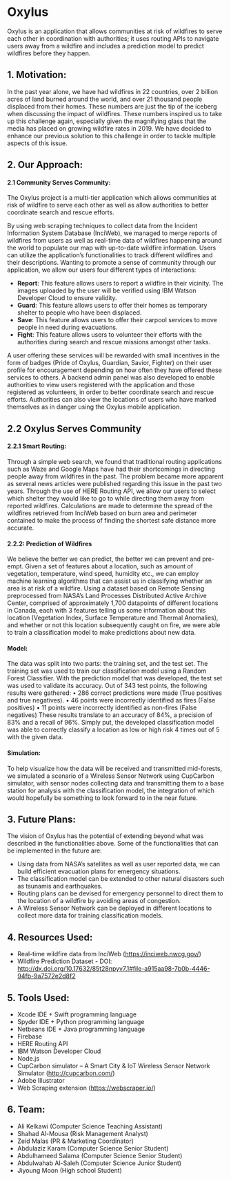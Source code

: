# Oxylus

Oxylus is an application that allows communities at risk of wildfires to serve each other in coordination with authorities; it uses routing APIs to navigate users away from a wildfire and includes a prediction model to predict wildfires before they happen.

## 1.	Motivation:
In the past year alone, we have had wildfires in 22 countries, over 2 billion acres of land burned around the world, and over 21 thousand people displaced from their homes. These numbers are just the tip of the iceberg when discussing the impact of wildfires. These numbers inspired us to take up this challenge again, especially given the magnifying glass that the media has placed on growing wildfire rates in 2019. We have decided to enhance our previous solution to this challenge in order to tackle multiple aspects of this issue.
## 2.	Our Approach:
#### 2.1 Community Serves Community:
The Oxylus project is a multi-tier application which allows communities at risk of wildfire to serve each other as well as allow authorities to better coordinate search and rescue efforts.

By using web scraping techniques to collect data from the Incident Information System Database (InciWeb), we managed to merge reports of wildfires from users as well as real-time data of wildfires happening around the world to populate our map with up-to-date wildfire information. Users can utilize the application’s functionalities to track different wildfires and their descriptions. 
Wanting to promote a sense of community through our application, we allow our users four different types of interactions:
- __Report__: This feature allows users to report a wildfire in their vicinity. The images uploaded by the user will be verified using IBM Watson Developer Cloud to ensure validity.
-	__Guard__: This feature allows users to offer their homes as temporary shelter to people who have been displaced.
-	__Save__: This feature allows users to offer their carpool services to move people in need during evacuations.
-	__Fight__: This feature allows users to volunteer their efforts with the authorities during search and rescue missions amongst other tasks.

A user offering these services will be rewarded with small incentives in the form of badges (Pride of Oxylus, Guardian, Savior, Fighter) on their user profile for encouragement depending on how often they have offered these services to others.
A backend admin panel was also developed to enable authorities to view users registered with the application and those registered as volunteers, in order to better coordinate search and rescue efforts. Authorities can also view the locations of users who have marked themselves as in danger using the Oxylus mobile application.

## 2.2	Oxylus Serves Community
#### 2.2.1 Smart Routing:
Through a simple web search, we found that traditional routing applications such as Waze and Google Maps have had their shortcomings in directing people away from wildfires in the past. The problem became more apparent as several news articles were published regarding this issue in the past two years.
Through the use of HERE Routing API, we allow our users to select which shelter they would like to go to while directing them away from reported wildfires. Calculations are made to determine the spread of the wildfires retrieved from InciWeb based on burn area and perimeter contained to make the process of finding the shortest safe distance more accurate.

#### 2.2.2: Prediction of Wildfires
We believe the better we can predict, the better we can prevent and pre-empt. Given a set of features about a location, such as amount of vegetation, temperature, wind speed, humidity etc., we can employ machine learning algorithms that can assist us in classifying whether an area is at risk of a wildfire.
Using a dataset based on Remote Sensing preprocessed from NASA’s Land Processes Distributed Active Archive Center, comprised of approximately 1,700 datapoints of different locations in Canada, each with 3 features telling us some information about this location (Vegetation Index, Surface Temperature and Thermal Anomalies), and whether or not this location subsequently caught on fire, we  were able to train a classification model to make predictions about new data. 

#### Model:
The data was split into two parts: the training set, and the test set.
The training set was used to train our classification model using a Random Forest Classifier. With the prediction model that was developed, the test set was used to validate its accuracy. Out of 343 test points, the following results were gathered:
•	286 correct predictions were made (True positives and true negatives).
•	46 points were incorrectly identified as fires (False positives)
•	11 points were incorrectly identified as non-fires (False negatives)
These results translate to an accuracy of 84%, a precision of 83% and a recall of 96%.
Simply put, the developed classification model was able to correctly classify a location as low or high risk 4 times out of 5 with the given data. 

#### Simulation:
To help visualize how the data will be received and transmitted mid-forests, we simulated a scenario of a Wireless Sensor Network using CupCarbon simulator, with sensor nodes collecting data and transmitting them to a base station for analysis with the classification model, the integration of which would hopefully be something to look forward to in the near future.

## 3.	Future Plans:
The vision of Oxylus has the potential of extending beyond what was described in the functionalities above. Some of the functionalities that can be implemented in the future are:
-	Using data from NASA’s satellites as well as user reported data, we can build efficient evacuation plans for emergency situations.
-	The classification model can be extended to other natural disasters such as tsunamis and earthquakes.
-	Routing plans can be devised for emergency personnel to direct them to the location of a wildfire by avoiding areas of congestion.
-	A Wireless Sensor Network can be deployed in different locations to collect more data for training classification models.

## 4.	Resources Used:
-	Real-time wildfire data from InciWeb (https://inciweb.nwcg.gov/)
-	Wildfire Prediction Dataset - DOI: http://dx.doi.org/10.17632/85t28npyv7.1#file-a915aa98-7b0b-4446-94fb-9a7572e2d8f2

## 5.	Tools Used:
-	Xcode IDE + Swift programming language
-	Spyder IDE + Python programming language
-	Netbeans IDE + Java programming language
-	Firebase
-	HERE Routing API
-	IBM Watson Developer Cloud
-	Node.js
-	CupCarbon simulator – A Smart City & IoT Wireless Sensor Network Simulator (http://cupcarbon.com/)
-	Adobe Illustrator
-	Web Scraping extension (https://webscraper.io/)

## 6.	Team:
-	Ali Kelkawi (Computer Science Teaching Assistant)
-	Shahad Al-Mousa (Risk Management Analyst)
-	Zeid Malas (PR & Marketing Coordinator)
-	Abdulaziz Karam (Computer Science Senior Student)
-	Abdulhameed Salama (Computer Science Senior Student)
-	Abdulwahab Al-Saleh (Computer Science Junior Student)
-	Jiyoung Moon (High school Student)
